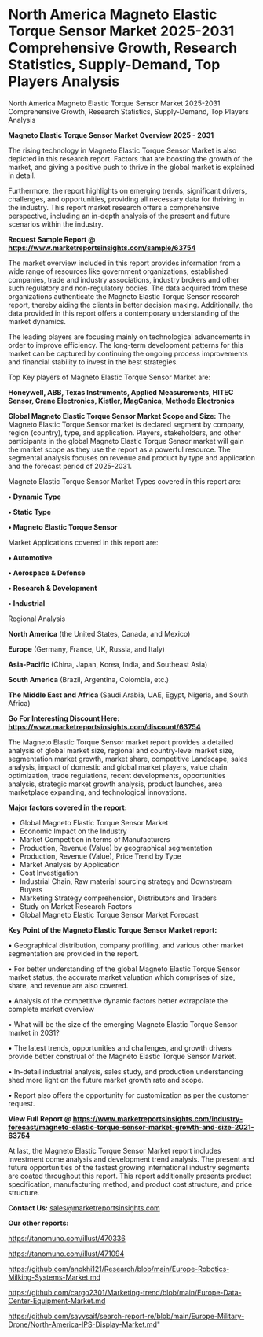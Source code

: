 # North America Magneto Elastic Torque Sensor Market 2025-2031 Comprehensive Growth, Research Statistics, Supply-Demand,  Top Players Analysis
North America Magneto Elastic Torque Sensor Market 2025-2031 Comprehensive Growth, Research Statistics, Supply-Demand,  Top Players Analysis

<Strong> Magneto Elastic Torque Sensor Market Overview 2025 - 2031</strong>

The rising technology in Magneto Elastic Torque Sensor Market is also depicted in this research report. Factors that are boosting the growth of the market, and giving a positive push to thrive in the global market is explained in detail.

Furthermore, the report highlights on emerging trends, significant drivers, challenges, and opportunities, providing all necessary data for thriving in the industry. This report market research offers a comprehensive perspective, including an in-depth analysis of the present and future scenarios within the industry.

<strong>Request Sample Report @ <a href=https://www.marketreportsinsights.com/sample/63754>https://www.marketreportsinsights.com/sample/63754</a></strong>

The market overview included in this report provides information from a wide range of resources like government organizations, established companies, trade and industry associations, industry brokers and other such regulatory and non-regulatory bodies. The data acquired from these organizations authenticate the Magneto Elastic Torque Sensor research report, thereby aiding the clients in better decision making. Additionally, the data provided in this report offers a contemporary understanding of the market dynamics.

The leading players are focusing mainly on technological advancements in order to improve efficiency. The long-term development patterns for this market can be captured by continuing the ongoing process improvements and financial stability to invest in the best strategies.

Top Key players of Magneto Elastic Torque Sensor Market are:

<strong>Honeywell, ABB, Texas Instruments, Applied Measurements, HITEC Sensor, Crane Electronics, Kistler, MagCanica, Methode Electronics</strong>

<strong><b>Global Magneto Elastic Torque Sensor Market Scope and Size:</b></strong>
The Magneto Elastic Torque Sensor market is declared segment by company, region (country), type, and application. Players, stakeholders, and other participants in the global Magneto Elastic Torque Sensor market will gain the market scope as they use the report as a powerful resource. The segmental analysis focuses on revenue and product by type and application and the forecast period of 2025-2031.

Magneto Elastic Torque Sensor Market Types covered in this report are:

<strong>• Dynamic Type

• Static Type

• Magneto Elastic Torque Sensor</strong>

Market Applications covered in this report are:

<strong>• Automotive

• Aerospace & Defense

• Research & Development

• Industrial</strong> 

Regional Analysis

<strong>North America</strong> (the United States, Canada, and Mexico)

<strong>Europe</strong> (Germany, France, UK, Russia, and Italy)

<strong>Asia-Pacific</strong> (China, Japan, Korea, India, and Southeast Asia)

<strong>South America</strong> (Brazil, Argentina, Colombia, etc.)

<strong>The Middle East and Africa</strong> (Saudi Arabia, UAE, Egypt, Nigeria, and South Africa)

<strong>Go For Interesting Discount Here: <a href=https://www.marketreportsinsights.com/discount/63754>https://www.marketreportsinsights.com/discount/63754</a></strong>

The Magneto Elastic Torque Sensor market report provides a detailed analysis of global market size, regional and country-level market size, segmentation market growth, market share, competitive Landscape, sales analysis, impact of domestic and global market players, value chain optimization, trade regulations, recent developments, opportunities analysis, strategic market growth analysis, product launches, area marketplace expanding, and technological innovations.

<strong><b>Major factors covered in the report:</b></strong>
<ul>
  <li>Global Magneto Elastic Torque Sensor Market </li>
  <li>Economic Impact on the Industry</li>
  <li>Market Competition in terms of Manufacturers</li>
  <li>Production, Revenue (Value) by geographical segmentation</li>
  <li>Production, Revenue (Value), Price Trend by Type</li>
  <li>Market Analysis by Application</li>
  <li>Cost Investigation</li>
  <li>Industrial Chain, Raw material sourcing strategy and Downstream Buyers</li>
  <li>Marketing Strategy comprehension, Distributors and Traders</li>
  <li>Study on Market Research Factors</li>
  <li>Global Magneto Elastic Torque Sensor Market Forecast</li>
</ul>

<strong><b>Key Point of the Magneto Elastic Torque Sensor Market report:</b></strong>

• Geographical distribution, company profiling, and various other market segmentation are provided in the report.

• For better understanding of the global Magneto Elastic Torque Sensor market status, the accurate market valuation which comprises of size, share, and revenue are also covered.

• Analysis of the competitive dynamic factors better extrapolate the complete market overview

• What will be the size of the emerging Magneto Elastic Torque Sensor market in 2031?

• The latest trends, opportunities and challenges, and growth drivers provide better construal of the Magneto Elastic Torque Sensor Market.

• In-detail industrial analysis, sales study, and production understanding shed more light on the future market growth rate and scope.

• Report also offers the opportunity for customization as per the customer request.

<strong><b>View Full Report @ <a href=https://www.marketreportsinsights.com/industry-forecast/magneto-elastic-torque-sensor-market-growth-and-size-2021-63754>https://www.marketreportsinsights.com/industry-forecast/magneto-elastic-torque-sensor-market-growth-and-size-2021-63754</a></b></strong>


At last, the Magneto Elastic Torque Sensor Market report includes investment come analysis and development trend analysis. The present and future opportunities of the fastest growing international industry segments are coated throughout this report. This report additionally presents product specification, manufacturing method, and product cost structure, and price structure.

<strong>Contact Us:</strong>
sales@marketreportsinsights.com

<strong>Our other reports:</strong>

<a href=https://tanomuno.com/illust/470336>https://tanomuno.com/illust/470336</a>

<a href=https://tanomuno.com/illust/471094>https://tanomuno.com/illust/471094</a>

<a href=https://github.com/anokhi121/Research/blob/main/Europe-Robotics-Milking-Systems-Market.md>https://github.com/anokhi121/Research/blob/main/Europe-Robotics-Milking-Systems-Market.md</a>

<a href=https://github.com/cargo2301/Marketing-trend/blob/main/Europe-Data-Center-Equipment-Market.md>https://github.com/cargo2301/Marketing-trend/blob/main/Europe-Data-Center-Equipment-Market.md</a>

<a href=https://github.com/sayysaif/search-report-re/blob/main/Europe-Military-Drone/North-America-IPS-Display-Market.md>https://github.com/sayysaif/search-report-re/blob/main/Europe-Military-Drone/North-America-IPS-Display-Market.md</a>"
